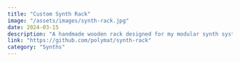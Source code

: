 ```yaml
---
title: "Custom Synth Rack"
image: "/assets/images/synth-rack.jpg"
date: 2024-03-15
description: "A handmade wooden rack designed for my modular synth system."
link: "https://github.com/polymat/synth-rack"
category: "Synths"
---
```

